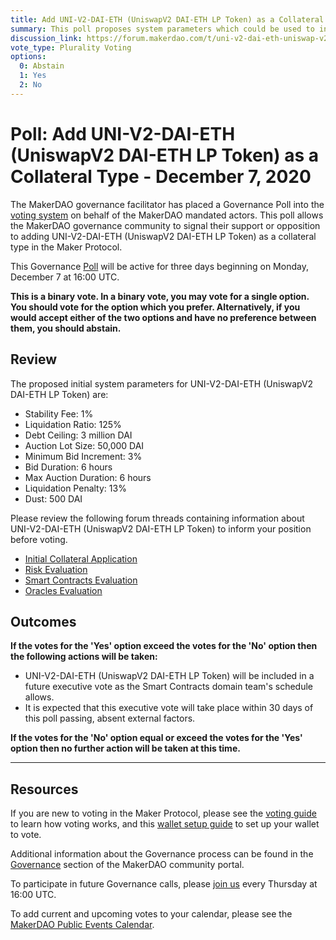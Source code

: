 ```yaml
---
title: Add UNI-V2-DAI-ETH (UniswapV2 DAI-ETH LP Token) as a Collateral Type - December 7, 2020
summary: This poll proposes system parameters which could be used to initialize UNI-V2-DAI-ETH (UniswapV2 DAI-ETH LP Token) as a new collateral type.
discussion_link: https://forum.makerdao.com/t/uni-v2-dai-eth-uniswap-v2-dai-eth-liquidity-token-collateral-application/3480
vote_type: Plurality Voting
options:
  0: Abstain
  1: Yes
  2: No
---
```


# Poll: Add UNI-V2-DAI-ETH (UniswapV2 DAI-ETH LP Token) as a Collateral Type - December 7, 2020

The MakerDAO governance facilitator has placed a Governance Poll into the [voting system](https://vote.makerdao.com/polling) on behalf of the MakerDAO mandated actors. This poll allows the MakerDAO governance community to signal their support or opposition to adding UNI-V2-DAI-ETH (UniswapV2 DAI-ETH LP Token) as a collateral type in the Maker Protocol.

This Governance [Poll](https://community-development.makerdao.com/en/learn/governance/on-chain-gov) will be active for three days beginning on Monday, December 7 at 16:00 UTC.

**This is a binary vote. In a binary vote, you may vote for a single option. You should vote for the option which you prefer. Alternatively, if you would accept either of the two options and have no preference between them, you should abstain.**

## Review

The proposed initial system parameters for UNI-V2-DAI-ETH (UniswapV2 DAI-ETH LP Token) are:

- Stability Fee: 1%
- Liquidation Ratio: 125%
- Debt Ceiling: 3 million DAI
- Auction Lot Size: 50,000 DAI
- Minimum Bid Increment: 3%
- Bid Duration: 6 hours
- Max Auction Duration: 6 hours
- Liquidation Penalty: 13%
- Dust: 500 DAI

Please review the following forum threads containing information about UNI-V2-DAI-ETH (UniswapV2 DAI-ETH LP Token) to inform your position before voting.

- [Initial Collateral Application](https://forum.makerdao.com/t/uni-v2-dai-eth-uniswap-v2-dai-eth-liquidity-token-collateral-application/3480)
- [Risk Evaluation](https://forum.makerdao.com/t/uni-v2-dai-eth-collateral-onboarding-risk-evaluation/5336)
- [Smart Contracts Evaluation](https://forum.makerdao.com/t/uni-v2-dai-eth-erc20-token-smart-contract-technical-assessment/5013)
- [Oracles Evaluation](https://forum.makerdao.com/t/uni-v2-dai-eth-collateral-onboarding-oracle-assessment-mip10c3-sp18/5499)

## Outcomes

**If the votes for the 'Yes' option exceed the votes for the 'No' option then the following actions will be taken:**

- UNI-V2-DAI-ETH (UniswapV2 DAI-ETH LP Token) will be included in a future executive vote as the Smart Contracts domain team's schedule allows.
- It is expected that this executive vote will take place within 30 days of this poll passing, absent external factors.

**If the votes for the 'No' option equal or exceed the votes for the 'Yes' option then no further action will be taken at this time.**

---

## Resources

If you are new to voting in the Maker Protocol, please see the [voting guide](https://community-development.makerdao.com/en/learn/governance/how-voting-works/) to learn how voting works, and this [wallet setup guide](https://community-development.makerdao.com/en/learn/governance/voting-setup/) to set up your wallet to vote.

Additional information about the Governance process can be found in the [Governance](https://community-development.makerdao.com/en/learn/governance) section of the MakerDAO community portal.

To participate in future Governance calls, please [join us](https://github.com/makerdao/community/tree/master/governance/governance-and-risk-meetings) every Thursday at 16:00 UTC.

To add current and upcoming votes to your calendar, please see the [MakerDAO Public Events Calendar](https://calendar.google.com/calendar/embed?src=makerdao.com_3efhm2ghipksegl009ktniomdk%40group.calendar.google.com&ctz=UTC&mode=week&showCalendars=0&showPrint=0).
